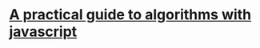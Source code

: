 

# <a href="https://frontendmasters.com/courses/practical-algorithms">A practical guide to algorithms with javascript</a>
